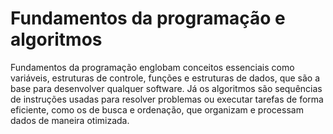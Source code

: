 # Fundamentos da programação e algoritmos

Fundamentos da programação englobam conceitos essenciais como variáveis, estruturas de controle, funções e estruturas de dados, que são a base para desenvolver qualquer software. Já os algoritmos são sequências de instruções usadas para resolver problemas ou executar tarefas de forma eficiente, como os de busca e ordenação, que organizam e processam dados de maneira otimizada.